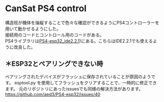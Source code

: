 # CanSat PS4 control  
構造班が機体を操縦することで色々な確認ができるようにPS4コントローラーを用いて動かせるようにした。  
接続用のコードとコントロール用のコードがある。  
PS4ライブラリは[PS4-esp32_ide2.2.1](https://github.com/miku-gotoubun/PS4-esp32_ide2.2.1-.git))にある。こちらはIDE2.2.1でも使えるように改良した。

## ＊ESP32とペアリングできない時
ペアリングされたデバイスがフラッシュに保存されていることが原因のようです。
esptool.py を使用してフラッシュをクリアすることで、一時的に修正できます。
元のリポジトリにあったissuesでも同様の解決方法があります。
https://github.com/aed3/PS4-esp32/issues/40
